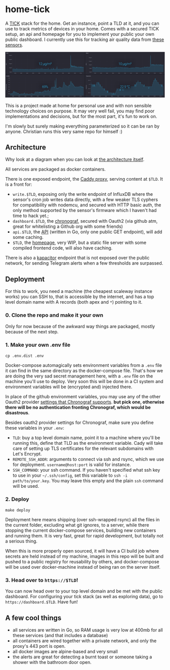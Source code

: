 # home-tick

A [TICK](https://www.influxdata.com/blog/introduction-to-influxdatas-influxdb-and-tick-stack/) stack for the home. Get an instance, point a TLD at it, and
you can use to track metrics of devices in your home. Comes with a secured TICK setup, an api and homepage for you to implement your public your own public
dashboard. I currently use this for tracking air quality data from [these sensors](https://luftdaten.info/).

![PM2.5, PM10, temperature and humidity charts](/charts.png)

This is a project made at home for personal use and with non sensible technology choices on purpose.
It may very well fail, you may find poor implementations and decisions, but for the most part, it's fun to work on.

I'm slowly but surely making everything parameterized so it can be ran by anyone. Christian runs this very same repo for himself :)

## Architecture

Why look at a diagram when you can look at [the architecture itself](docker-compose.production.yml).

All services are packaged as docker containers.

There is one exposed endpoint, the [Caddy proxy](/caddy/Caddyfile), serving content at `$TLD`. It is a front for:

- `write.$TLD`, exposing only the write endpoint of InfluxDB where the sensor's cron job writes data directly, with a few weaker TLS cyphers for compatibility with nodemcu, and secured with HTTP basic auth, the only method supported by the sensor's firmware which I haven't had time to hack yet.;
- `dashboard.$TLD`, the [chronograf](https://www.influxdata.com/time-series-platform/chronograf/), secured with Oauth2 (via github atm, great for whitelisting a Github org with some friends)
- `api.$TLD`, the [API](/api) (written in Go, only one public GET endpoint), will add some caching.
- `$TLD`, the [homepage](/homepage), very WIP, but a static file server with some compiled frontend code, will also have caching.

There is also a [kapacitor](https://github.com/influxdata/kapacitor) endpoint that is not exposed over the public network, for sending
Telegram alerts when a few thresholds are surpassed.

## Deployment

For this to work, you need a machine (the cheapest scaleway instance works) you can SSH to, that is accessible by the internet, and has a top level domain name with A records (both apex and `*`) pointing to it.

### 0. Clone the repo and make it your own

Only for now because of the awkward way things are packaged, mostly because of the next step.

### 1. Make your own .env file

    cp .env.dist .env

Docker-compose automagically sets environment variables from a `.env` file it can find in the same directory as the docker-compose file. That's how
we are doing the very sad secret management here, with a `.env` file on the machine you'll use to deploy. Very soon this will be done in a CI system
and environment variables will be (encrypted and) injected there.

In place of the github environment variables, you may use any of the other Oauth2 provider [settings that Chronograf supports](https://docs.influxdata.com/chronograf/v1.7/administration/managing-security/). **but pick one, otherwise there will be no authentication fronting Chronograf, which would be disastrous**.

Besides oauth2 provider settings for Chronograf, make sure you define these variables in your `.env`:

- `TLD`: buy a top level domain name, point it to a machine where you'll be running this, define that TLD as the environment variable. Cady will take care of setting up TLS certificates for the relevant subdomains with Let's Encrypt.
- `REMOTE_SSH_ADDR`: arguments to connect via ssh and rsync, which we use for deployment. `username@host:port` is valid for instance.
- `SSH_COMMAND`: your ssh command. If you haven't specified what ssh key to use in your `~/.ssh/config`, set this variable to `ssh -i path/to/your.key`. You may leave this empty and the plain `ssh` command will be used.

### 2. Deploy

    make deploy

Deployment here means shipping (over ssh-wrapped rsync) all the files in the current folder, excluding what git ignores, to a server, while there stopping the
current docker-compose services, building new containers and running them. It is very fast, great for rapid development, but totally not a serious thing.

When this is more properly open sourced, it will have a CI build job where secrets are held instead of my machine, images in this repo will be built and pushed to a public
registry for reusability by others, and docker-compose will be used over docker-machine instead of being ran on the server itself.

### 3. Head over to `https://$TLD`!

You can now head over to your top level domain and be met with the public dashboard. For configuring your tick stack (as well as exploring data), go to
`https://dashboard.$TLD`. Have fun!

## A few cool things

- all services are written in Go, so RAM usage is very low at 400mb for all these services (and that includes a database)
- all containers are wired together with a private network, and only the proxy's 443 port is open.
- all docker images are alpine-based and very small
- the alerts are great for detecting a burnt toast or someone taking a shower with the bathroom door open.
